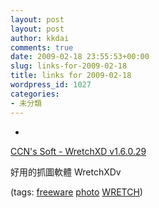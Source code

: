 ```yaml
---
layout: post
layout: post
author: kkdai
comments: true
date: 2009-02-18 23:55:53+00:00
slug: links-for-2009-02-18
title: links for 2009-02-18
wordpress_id: 1027
categories:
- 未分類
---
```


  * 
                

[CCN's Soft - WretchXD v1.6.0.29](http://soft.ccn.tw/blog/42)


                

好用的抓圖軟體  WretchXDv


                

(tags: [freeware](http://delicious.com/kkdai/freeware) [photo](http://delicious.com/kkdai/photo) [WRETCH](http://delicious.com/kkdai/WRETCH))


            
